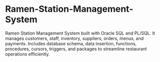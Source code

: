 # Ramen-Station-Management-System
Ramen Station Management System built with Oracle SQL and PL/SQL. It manages customers, staff, inventory, suppliers, orders, menus, and payments. Includes database schema, data insertion, functions, procedures, cursors, triggers, and packages to streamline restaurant operations efficiently. 
